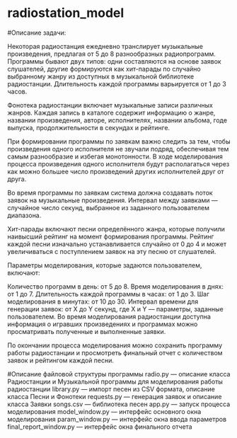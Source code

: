﻿# radiostation_model
#Описание задачи:

Некоторая радиостанция ежедневно транслирует музыкальные произведения, предлагая от 5 до 8 разнообразных радиопрограмм. Программы бывают двух типов: одни составляются на основе заявок слушателей, другие формируются как хит-парады по случайно выбранному жанру из доступных в музыкальной библиотеке радиостанции. Длительность каждой программы варьируется от 1 до 3 часов.

Фонотека радиостанции включает музыкальные записи различных жанров. Каждая запись в каталоге содержит информацию о жанре, названии произведения, авторе, исполнителях, названии альбома, годе выпуска, продолжительности в секундах и рейтинге.

При формировании программы по заявкам важно следить за тем, чтобы произведения одного исполнителя не звучали подряд, обеспечивая тем самым разнообразие и избегая монотонности. В ходе моделирования процесса произведения одного исполнителя будут располагаться через как можно большее число произведений других исполнителей друг от друга.

Во время программы по заявкам система должна создавать поток заявок на музыкальные произведения. Интервал между заявками — случайное число секунд, выбранное из заданного пользователем диапазона.

Хит-парады включают песни определённого жанра, которые получили наивысший рейтинг на момент формирования программы. Рейтинг каждой песни изначально устанавливается случайно от 0 до 4 и может увеличиваться с поступлением заявок на эту песню от слушателей.

Параметры моделирования, которые задаются пользователем, включают:

Количество программ в день: от 5 до 8.
Время моделирования в днях: от 1 до 7.
Длительность каждой программы в часах: от 1 до 3.
Шаг моделирования в минутах: от 10 до 30.
Интервал времени для генерации заявок: от X до Y секунд, где X и Y — параметры, заданные пользователем.
Во время моделирования радиостанции доступна информация о игравших произведениях и программах можно просматривать полученные и выполненные заявки.

По окончании процесса моделирования можно сохранить программу работы радиостанции и просмотреть финальный отчет с количеством заявок и рейтингом каждой песни.

#Описание файловой структуры программы
radio.py — описание класса Радиостанции и Музыкальной программы для моделирования работы радиостанции
library.py — импорт песен из CSV формата, описание класса Песни и Фонотеки
requests.py — генерация заявок и описание класса Заявки
songs.csv — библиотека песен
app.py — запуск процесса моделирования
model_window.py — интерфейс основного окна моделирования
param_window.py — интерфейс окна ввода параметров
final_report_window.py — интерфейс окна финального отчета
